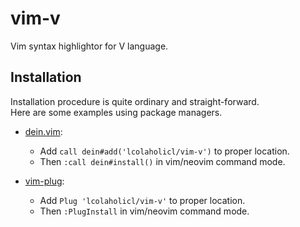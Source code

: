 # vim-v

Vim syntax highlightor for V language.

## Installation
Installation procedure is quite ordinary and straight-forward.  
Here are some examples using package managers.

* [dein.vim](https://github.com/Shougo/dein.vim):
  - Add `call dein#add('lcolaholicl/vim-v')` to proper location.
  - Then `:call dein#install()` in vim/neovim command mode.

* [vim-plug](https://github.com/junegunn/vim-plug):
  - Add `Plug 'lcolaholicl/vim-v'` to proper location.
  - Then `:PlugInstall` in vim/neovim command mode.
